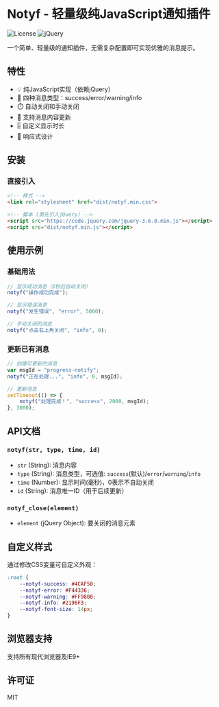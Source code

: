 # Notyf - 轻量级纯JavaScript通知插件

![License](https://img.shields.io/badge/license-MIT-blue.svg)
![jQuery](https://img.shields.io/badge/dependency-jQuery-green.svg)

一个简单、轻量级的通知插件，无需复杂配置即可实现优雅的消息提示。

## 特性

- 💡 纯JavaScript实现（依赖jQuery）
- 🎨 四种消息类型：success/error/warning/info
- ⏱️ 自动关闭和手动关闭
- 🔄 支持消息内容更新
- 🎚️ 自定义显示时长
- 📱 响应式设计

## 安装

### 直接引入

```html
<!-- 样式 -->
<link rel="stylesheet" href="dist/notyf.min.css">

<!-- 脚本 (需先引入jQuery) -->
<script src="https://code.jquery.com/jquery-3.6.0.min.js"></script>
<script src="dist/notyf.min.js"></script>
```

## 使用示例

### 基础用法

```javascript
// 显示成功消息（3秒后自动关闭）
notyf("操作成功完成");

// 显示错误消息
notyf("发生错误", "error", 5000);

// 手动关闭的消息
notyf("点击右上角关闭", "info", 0);
```

### 更新已有消息

```javascript
// 创建可更新的消息
var msgId = "progress-notify";
notyf("正在处理...", "info", 0, msgId);

// 更新消息
setTimeout(() => {
    notyf("处理完成！", "success", 2000, msgId);
}, 3000);
```

## API文档

### `notyf(str, type, time, id)`

- `str` (String): 消息内容
- `type` (String): 消息类型，可选值: `success`(默认)/`error`/`warning`/`info`
- `time` (Number): 显示时间(毫秒)，0表示不自动关闭
- `id` (String): 消息唯一ID（用于后续更新）

### `notyf_close(element)`

- `element` (jQuery Object): 要关闭的消息元素

## 自定义样式

通过修改CSS变量可自定义外观：

```css
:root {
    --notyf-success: #4CAF50;
    --notyf-error: #F44336;
    --notyf-warning: #FF9800;
    --notyf-info: #2196F3;
    --notyf-font-size: 14px;
}
```

## 浏览器支持

支持所有现代浏览器及IE9+

## 许可证

MIT
